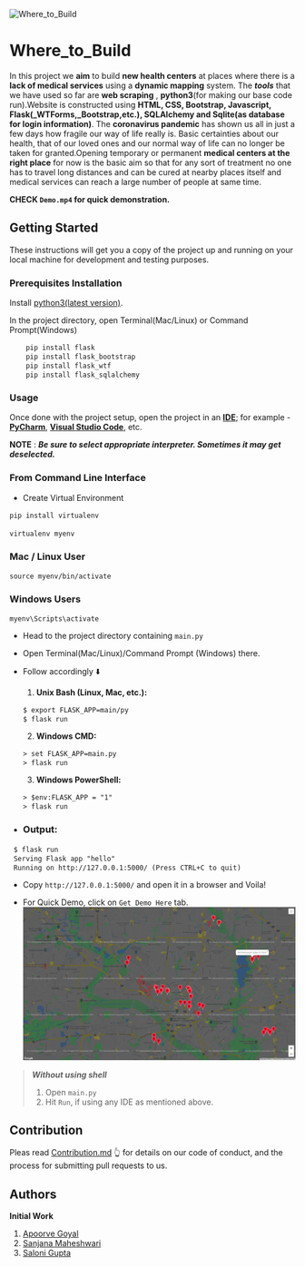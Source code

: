 ![Where_to_Build](https://socialify.git.ci/Apoorve73/Where_to_Build/image?description=1&forks=1&language=1&owner=1&pattern=Brick%20Wall&pulls=1&stargazers=1&theme=Dark)
# Where_to_Build
In this project we **aim** to build **new health centers** at places where there is a **lack of medical services** using a **dynamic mapping** system. The ***tools*** that we have used so far are **web scraping** , **python3**(for making our base code run).Website is constructed using **HTML, CSS, Bootstrap, Javascript, Flask(_WTForms,_Bootstrap,etc.), SQLAlchemy and Sqlite(as database for login information)**. 
The **coronavirus pandemic** has shown us all in just a few days how fragile our way of life really is. Basic certainties about our health, that of our loved ones and our normal way of life can no longer be taken for granted.Opening temporary or permanent **medical centers at the right place** for now is the basic aim so that for any sort of treatment no one has to travel long distances and can be cured at nearby places itself and medical services can reach a large number of people at same time.

**CHECK ```Demo.mp4``` for quick demonstration.** 

## Getting Started

These instructions will get you a copy of the project up and running on your local machine for development and testing purposes.

### Prerequisites Installation

Install [python3(latest version)](https://www.python.org/downloads/).

In the project directory, open Terminal(Mac/Linux) or Command Prompt(Windows)

``` 
    pip install flask   
    pip install flask_bootstrap 
    pip install flask_wtf 
    pip install flask_sqlalchemy 
```
   
 ### Usage

Once done with the project setup, open the project in an [**IDE**](https://wiki.python.org/moin/IntegratedDevelopmentEnvironments); for example - [**PyCharm**](https://www.jetbrains.com/pycharm/), [**Visual Studio Code**](https://code.visualstudio.com/), etc.


**NOTE** : ***Be sure to select appropriate interpreter. Sometimes it may get deselected.***

### From Command Line Interface

* Create Virtual Environment
```
pip install virtualenv

virtualenv myenv
```
### Mac / Linux User
```
source myenv/bin/activate
```
### Windows Users
```
myenv\Scripts\activate
```

* Head to the project directory containing ```main.py```

* Open Terminal(Mac/Linux)/Command Prompt (Windows) there.

* Follow accordingly :arrow_down:

  1. **Unix Bash (Linux, Mac, etc.):**
  ```
  $ export FLASK_APP=main/py
  $ flask run
  ```
  2. **Windows CMD:**
  ```
  > set FLASK_APP=main.py
  > flask run
  ```
  3. **Windows PowerShell:**
   ```
  > $env:FLASK_APP = "1"
  > flask run
  ```
* ### Output:
```
 $ flask run
 Serving Flask app "hello"
 Running on http://127.0.0.1:5000/ (Press CTRL+C to quit)
```

 * Copy `http://127.0.0.1:5000/` and open it in a browser and Voila!
 
 * For Quick Demo, click on `Get Demo Here` tab.
![Best among 2000 registered properties mapped for building new hospitals](https://github.com/Apoorve73/Where_to_Build/blob/master/Map_Dallas.png)

> ***Without using shell***
> 1. Open `main.py`
> 2. Hit `Run`, if using any IDE as mentioned above.

## Contribution
Pleas read [Contribution.md](https://github.com/Apoorve73/Where_to_Build/blob/master/contribution.md) :point_up_2: for details on our code of conduct, and the process for submitting pull requests to us.

## Authors

**Initial Work**
1. [Apoorve Goyal](https://github.com/Apoorve73)
2. [Sanjana Maheshwari](https://github.com/sanjana-302)
3. [Saloni Gupta](https://github.com/salonigupta1)
 
